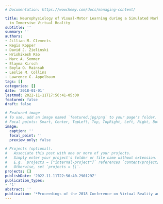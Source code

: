 ```yaml
---
# Documentation: https://wowchemy.com/docs/managing-content/

title: Neurophysiology of Visual-Motor Learning during a Simulated Marksmanship Task
  in Immersive Virtual Reality
subtitle: ''
summary: ''
authors:
- Jillian M. Clements
- Regis Kopper
- David J. Zielinski
- Hrishikesh Rao
- Marc A. Sommer
- Elayna Kirsch
- Boyla O. Mainsah
- Leslie M. Collins
- Lawrence G. Appelbaum
tags: []
categories: []
date: '2018-01-01'
lastmod: 2022-11-11T17:56:41-05:00
featured: false
draft: false

# Featured image
# To use, add an image named `featured.jpg/png` to your page's folder.
# Focal points: Smart, Center, TopLeft, Top, TopRight, Left, Right, BottomLeft, Bottom, BottomRight.
image:
  caption: ''
  focal_point: ''
  preview_only: false

# Projects (optional).
#   Associate this post with one or more of your projects.
#   Simply enter your project's folder or file name without extension.
#   E.g. `projects = ["internal-project"]` references `content/project/deep-learning/index.md`.
#   Otherwise, set `projects = []`.
projects: []
publishDate: '2022-11-11T22:56:40.290129Z'
publication_types:
- '1'
abstract: ''
publication: '*Proceedings of the 2018 Conference on Virtual Reality and 3D User Interfaces*'
---
```

